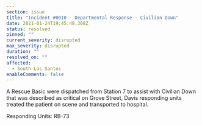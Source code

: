 ```yaml
---
section: issue
title: "Incident #0010 - Departmental Response - Civilian Down"
date: 2021-01-24T19:45:48.308Z
status: resolved
pinned: ""
current_severity: disrupted
max_severity: disrupted
duration: ""
resolved_on: ""
affected:
  - South Los Santos
enableComments: false
---
```



A Rescue Basic were dispatched from Station 7 to assist with Civilian Down that was described as critical on Grove Street, Davis responding units treated the patient on scene and transported to hospital.

Responding Units: RB-73